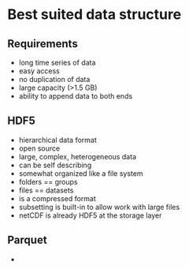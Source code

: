 # Best suited data structure

## Requirements

- long time series of data
- easy access
- no duplication of data
- large capacity (>1.5 GB)
- ability to append data to both ends

## HDF5

- hierarchical data format
- open source
- large, complex, heterogeneous data
- can be self describing
- somewhat organized like a file system
- folders == groups
- files == datasets
- is a compressed format
- subsetting is built-in to allow work with large files
- netCDF is already HDF5 at the storage layer

## Parquet 

- 

